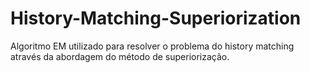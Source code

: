 # History-Matching-Superiorization
Algoritmo EM utilizado para resolver o problema do history matching através da abordagem do método de superiorização.
